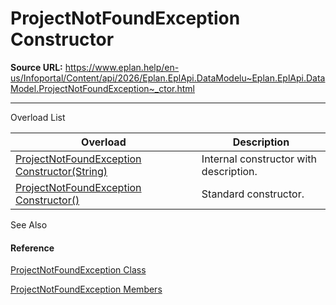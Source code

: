 # ProjectNotFoundException Constructor

**Source URL:** https://www.eplan.help/en-us/Infoportal/Content/api/2026/Eplan.EplApi.DataModelu~Eplan.EplApi.DataModel.ProjectNotFoundException~_ctor.html

---

Overload List

| Overload | Description |
| --- | --- |
| [ProjectNotFoundException Constructor(String)](Eplan.EplApi.DataModelu~Eplan.EplApi.DataModel.ProjectNotFoundException~_ctor(String).html) | Internal constructor with description. |
| [ProjectNotFoundException Constructor()](Eplan.EplApi.DataModelu~Eplan.EplApi.DataModel.ProjectNotFoundException~_ctor().html) | Standard constructor. |



See Also

#### Reference

[ProjectNotFoundException Class](Eplan.EplApi.DataModelu~Eplan.EplApi.DataModel.ProjectNotFoundException.html)
  
[ProjectNotFoundException Members](Eplan.EplApi.DataModelu~Eplan.EplApi.DataModel.ProjectNotFoundException_members.html)